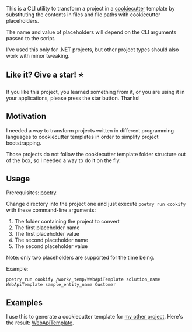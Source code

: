 This is a CLI utility to transform a project in a
[cookiecutter](https://www.cookiecutter.io/) template by substituting the contents in
files and file paths with cookiecutter placeholders.

The name and value of placeholders will depend on the CLI arguments passed to the
script.

I've used this only for .NET projects, but other project types should also work with
minor tweaking.

## Like it? Give a star! :star:

If you like this project, you learned something from it, or you are using it in your
applications, please press the star button. Thanks!

## Motivation

I needed a way to transform projects written in different programming languages to
cookiecutter templates in order to simplify project bootstrapping.

Those projects do not follow the cookiecutter template folder structure out of the box,
so I needed a way to do it on the fly.

## Usage

Prerequisites: [poetry](https://python-poetry.org/)

Change directory into the project one and just execute `poetry run cookify`
with these command-line arguments:

1. The folder containing the project to convert
2. The first placeholder name
3. The first placeholder value
4. The second placeholder name
5. The second placeholder value

Note: only two placeholders are supported for the time being.

Example:

```
poetry run cookify /work/_temp/WebApiTemplate solution_name WebApiTemplate sample_entity_name Customer
```

## Examples

I use this to generate a cookiecutter template for
[my other project](https://github.com/undrivendev/cookify). Here's the result:
[WebApiTemplate](https://github.com/undrivendev/template-webapi-aspnet/tree/cookiecutter).

